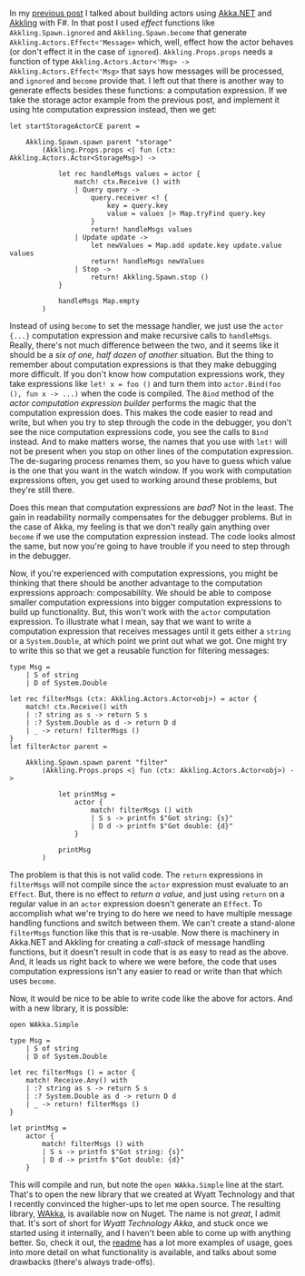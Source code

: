 In my [previous post](https://backwardsincompatibilities.wordpress.com/2021/12/13/akka-for-advent/) I talked about building actors using [Akka.NET](https://getakka.net) and [Akkling](https://github.com/Horusiath/Akkling) with F#. In that post I used *effect* functions like `Akkling.Spawn.ignored` and `Akkling.Spawn.become` that generate `Akkling.Actors.Effect<'Message>` which, well, effect how the actor behaves (or don't effect it in the case of `ignored`). `Akkling.Props.props` needs a function of type `Akkling.Actors.Actor<'Msg> -> Akkling.Actors.Effect<'Msg>` that says how messages will be processed, and `ignored` and `become` provide that. I left out that there is another way to generate effects besides these functions: a computation expression. If we take the storage actor example from the previous post, and implement it using hte computation expression instead, then we get:

```f#
let startStorageActorCE parent =
    
    Akkling.Spawn.spawn parent "storage"
        (Akkling.Props.props <| fun (ctx: Akkling.Actors.Actor<StorageMsg>) ->
            
            let rec handleMsgs values = actor {
                match! ctx.Receive () with
                | Query query ->
                    query.receiver <! {
                        key = query.key
                        value = values |> Map.tryFind query.key
                    }
                    return! handleMsgs values
                | Update update ->
                    let newValues = Map.add update.key update.value values
                    return! handleMsgs newValues
                | Stop ->
                    return! Akkling.Spawn.stop ()                
            }
                    
            handleMsgs Map.empty
        )
```

Instead of using `become` to set the message handler, we just use the `actor {...}` computation expression and make recursive calls to `handleMsgs`. Really, there's not much difference between the two, and it seems like it should be a *six of one, half dozen of another* situation. But the thing to remember about computation expressions is that they make debugging more difficult. If you don't know how computation expressions work, they take expressions like `let! x = foo ()` and turn them into `actor.Bind(foo (), fun x -> ...)` when the code is compiled. The `Bind` method of the *actor computation expression builder* performs the magic that the computation expression does. This makes the code easier to read and write, but when you try to step through the code in the debugger, you don't see the nice computation expressions code, you see the calls to `Bind` instead. And to make matters worse, the names that you use with `let!` will not be present when you stop on other lines of the computation expression. The de-sugaring process renames them, so you have to guess which value is the one that you want in the watch window. If you work with computation expressions often, you get used to working around these problems, but they're still there.

Does this mean that computation expressions are *bad*? Not in the least. The gain in readability normally compensates for the debugger problems. But in the case of Akka, my feeling is that we don't really gain anything over `become` if we use the computation expression instead. The code looks almost the same, but now you're going to have trouble if you need to step through in the debugger. 

Now, if you're experienced with computation expressions, you might be thinking that there should be another advantage to the computation expressions approach: composabililty. We should be able to compose smaller computation expressions into bigger computation expressions to build up functionality. But, this won't work with the `actor` computation expression. To illustrate what I mean, say that we want to write a computation expression that receives messages until it gets either a `string` or a `System.Double`, at which point we print out what we got. One might try to write this so that we get a reusable function for filtering messages:

```f#
type Msg = 
    | S of string
    | D of System.Double

let rec filterMsgs (ctx: Akkling.Actors.Actor<obj>) = actor {
    match! ctx.Receive() with 
    | :? string as s -> return S s
    | :? System.Double as d -> return D d
    | _ -> return! filterMsgs ()
}
let filterActor parent =
    
    Akkling.Spawn.spawn parent "filter"
        (Akkling.Props.props <| fun (ctx: Akkling.Actors.Actor<obj>) ->

            let printMsg = 
                actor {
                    match! filterMsgs () with 
                    | S s -> printfn $"Got string: {s}"
                    | D d -> printfn $"Got double: {d}"
                }
            
            printMsg
        )
```

The problem is that this is not valid code. The `return` expressions in `filterMsgs` will not compile since the `actor` expression must evaluate to an `Effect`. But, there is no effect to *return a value*, and just using `return` on a regular value in an `actor` expression doesn't generate an `Effect`. To accomplish what we're trying to do here we need to have multiple message handling functions and switch between them. We can't create a stand-alone `filterMsgs` function like this that is re-usable. Now there is machinery in Akka.NET and Akkling for creating a *call-stack* of message handling functions, but it doesn't result in code that is as easy to read as the above. And, it leads us right back to where we were before, the code that uses computation expressions isn't any easier to read or write than that which uses `become`.

Now, it would be nice to be able to write code like the above for actors. And with a new library, it is possible:

```f#
open WAkka.Simple

type Msg = 
    | S of string
    | D of System.Double
    
let rec filterMsgs () = actor {
    match! Receive.Any() with 
    | :? string as s -> return S s
    | :? System.Double as d -> return D d
    | _ -> return! filterMsgs ()
}

let printMsg = 
    actor {
        match! filterMsgs () with 
        | S s -> printfn $"Got string: {s}"
        | D d -> printfn $"Got double: {d}"
    }
```

This will compile and run, but note the `open WAkka.Simple` line at the start. That's to open the new library that we created at Wyatt Technology and that I recently convinced the higher-ups to let me open source. The resulting library, [WAkka](https://github.com/WyattTechnology/WAkka), is available now on Nuget. The name is not *great*, I admit that. It's sort of short for *Wyatt Technology Akka*, and stuck once we started using it internally, and I haven't been able to come up with anything better. So, check it out, the [readme](https://github.com/WyattTechnology/WAkka#readme) has a lot more examples of usage, goes into more detail on what functionality is available, and talks about some drawbacks (there's always trade-offs).


